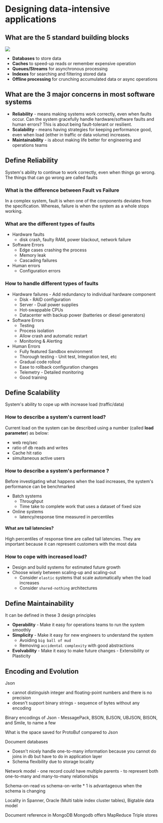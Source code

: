 # Designing data-intensive applications

## What are the 5 standard building blocks

![](../images/building-blocks.svg)

* **Databases** to store data
* **Caches** to speed-up reads or remember expensive operation
* **Queues/Streams** for asynchronous processing
* **Indexes** for searching and filtering stored data
* **Offline processing** for crunching accumulated data or async operations

## What are the 3 major concerns in most software systems

* **Reliability** - means making systems work correctly, even when faults occur. Can the system gracefully handle hardware/software faults and human errors? This is about being fault-tolerant or resilient.
* **Scalability** - means having strategies for keeping performance good, even when load (either in traffic or data volume) increases. 
* **Maintainability** - is about making life better for engineering and operations teams

## Define Reliability 

System's ability to continue to work correctly, even when things go wrong. The things that can go wrong are called faults

### What is the difference between Fault vs Failure

In a complex system, fault is when one of the components deviates from the specification. Whereas, failure is when the system as a whole stops working.

### What are the different types of faults
* Hardware faults
    * disk crash, faulty RAM, power blackout, network failure
* Software Errors 
    * Edge cases crashing the process
    * Memory leak
    * Cascading failures
* Human errors
    * Configuration errors

### How to handle different types of faults
* Hardware failures - Add redundancy to individual hardware component
    * Disk - RAID configuration
    * Server - Dual power supplies
    * Hot-swappable CPUs
    * Datacenter with backup power (batteries or diesel generators)
* Software Errors
    * Testing
    * Process isolation
    * Allow crash and automatic restart
    * Monitoring & Alerting
* Human Errors
    * Fully featured Sandbox environment
    * Thorough testing - Unit test, Integration test, etc
    * Gradual code rollout
    * Ease to rollback configuration changes
    * Telemetry - Detailed monitoring
    * Good training 

## Define Scalability

System's ability to cope up with increase load (traffic/data)

### How to describe a system's current load?

Current load on the system can be described using a number (called **load parameter**) as below:

* web req/sec
* ratio of db reads and writes
* Cache hit ratio
* simultaneous active users

### How to describe a system's performance ?

Before investigating what happens when the load increases, the system's performance can be benchmarked 

* Batch systems
    * Throughput
    * Time take to complete work that uses a dataset of fixed size
* Online systems
    * latency/response time measured in percentiles

#### What are tail latencies?
High percentiles of response time are called tail latencies. They are important because it can represent customers with the most data

### How to cope with increased load?

* Design and build systems for estimated future growth
* Choose wisely between scaling-up and scaling-out
    * Consider `elastic` systems that scale automatically when the load increases
    * Consider `shared-nothing` architectures

## Define Maintainability 

It can be defined in these 3 design principles

* **Operability** - Make it easy for operations teams to run the system smoothly
* **Simplicity** - Make it easy for new engineers to understand the system
    * Avoiding `big ball of mud`
    * Removing `accidental complexity` with good abstractions
* **Evolvability** - Make it easy to make future changes - Extensibility or Plasticity

## Encoding and Evolution

Json 

* cannot distinguish integer and floating-point numbers and there is no precision
* doesn't support binary strings - sequence of bytes without any encoding

 Binary encodings of Json - MessagePack, BSON, BJSON, UBJSON, BISON, and Smile, to name a few

 What is the space saved for ProtoBuf compared to Json


Document databases 
* Doesn't nicely handle one-to-many information because you cannot do joins in db but have to do in application layer
* Schema flexibility due to storage locality

Network model - one record could have multiple parents - to represent both one-to-many and many-to-many relationships


Schema-on-read vs schema-on-write
	* 1 is advantageous when the schema is changing



Locality in Spanner, Oracle (Multi table  index cluster tables), Bigtable data model

Document reference in MongoDB
Mongodb offers MapReduce
Triple stores


